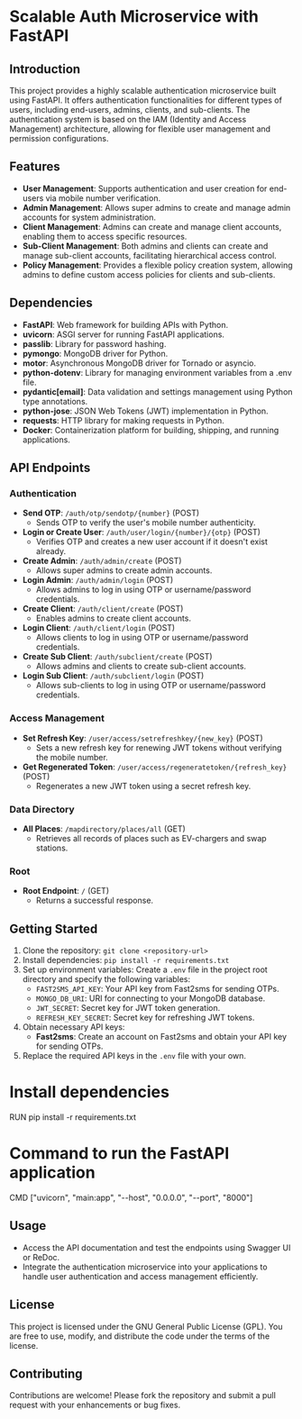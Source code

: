 # Scalable Auth Microservice with FastAPI

## Introduction

This project provides a highly scalable authentication microservice built using FastAPI. It offers authentication functionalities for different types of users, including end-users, admins, clients, and sub-clients. The authentication system is based on the IAM (Identity and Access Management) architecture, allowing for flexible user management and permission configurations.

## Features

- **User Management**: Supports authentication and user creation for end-users via mobile number verification.
- **Admin Management**: Allows super admins to create and manage admin accounts for system administration.
- **Client Management**: Admins can create and manage client accounts, enabling them to access specific resources.
- **Sub-Client Management**: Both admins and clients can create and manage sub-client accounts, facilitating hierarchical access control.
- **Policy Management**: Provides a flexible policy creation system, allowing admins to define custom access policies for clients and sub-clients.

## Dependencies

- **FastAPI**: Web framework for building APIs with Python.
- **uvicorn**: ASGI server for running FastAPI applications.
- **passlib**: Library for password hashing.
- **pymongo**: MongoDB driver for Python.
- **motor**: Asynchronous MongoDB driver for Tornado or asyncio.
- **python-dotenv**: Library for managing environment variables from a .env file.
- **pydantic[email]**: Data validation and settings management using Python type annotations.
- **python-jose**: JSON Web Tokens (JWT) implementation in Python.
- **requests**: HTTP library for making requests in Python.
- **Docker**: Containerization platform for building, shipping, and running applications.

## API Endpoints

### Authentication

- **Send OTP**: `/auth/otp/sendotp/{number}` (POST)
  - Sends OTP to verify the user's mobile number authenticity.
- **Login or Create User**: `/auth/user/login/{number}/{otp}` (POST)
  - Verifies OTP and creates a new user account if it doesn't exist already.
- **Create Admin**: `/auth/admin/create` (POST)
  - Allows super admins to create admin accounts.
- **Login Admin**: `/auth/admin/login` (POST)
  - Allows admins to log in using OTP or username/password credentials.
- **Create Client**: `/auth/client/create` (POST)
  - Enables admins to create client accounts.
- **Login Client**: `/auth/client/login` (POST)
  - Allows clients to log in using OTP or username/password credentials.
- **Create Sub Client**: `/auth/subclient/create` (POST)
  - Allows admins and clients to create sub-client accounts.
- **Login Sub Client**: `/auth/subclient/login` (POST)
  - Allows sub-clients to log in using OTP or username/password credentials.

### Access Management

- **Set Refresh Key**: `/user/access/setrefreshkey/{new_key}` (POST)
  - Sets a new refresh key for renewing JWT tokens without verifying the mobile number.
- **Get Regenerated Token**: `/user/access/regeneratetoken/{refresh_key}` (POST)
  - Regenerates a new JWT token using a secret refresh key.

### Data Directory

- **All Places**: `/mapdirectory/places/all` (GET)
  - Retrieves all records of places such as EV-chargers and swap stations.

### Root

- **Root Endpoint**: `/` (GET)
  - Returns a successful response.

## Getting Started

1. Clone the repository: `git clone <repository-url>`
2. Install dependencies: `pip install -r requirements.txt`
3. Set up environment variables: Create a `.env` file in the project root directory and specify the following variables:
   - `FAST2SMS_API_KEY`: Your API key from Fast2sms for sending OTPs.
   - `MONGO_DB_URI`: URI for connecting to your MongoDB database.
   - `JWT_SECRET`: Secret key for JWT token generation.
   - `REFRESH_KEY_SECRET`: Secret key for refreshing JWT tokens.
4. Obtain necessary API keys:
   - **Fast2sms**: Create an account on Fast2sms and obtain your API key for sending OTPs.
5. Replace the required API keys in the `.env` file with your own.


# Install dependencies
RUN pip install -r requirements.txt

# Command to run the FastAPI application
CMD ["uvicorn", "main:app", "--host", "0.0.0.0", "--port", "8000"]

## Usage

- Access the API documentation and test the endpoints using Swagger UI or ReDoc.
- Integrate the authentication microservice into your applications to handle user authentication and access management efficiently.

## License

This project is licensed under the GNU General Public License (GPL). You are free to use, modify, and distribute the code under the terms of the license.

## Contributing

Contributions are welcome! Please fork the repository and submit a pull request with your enhancements or bug fixes.
